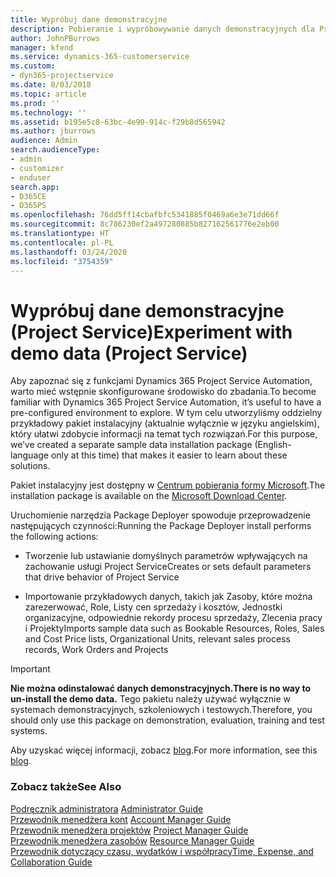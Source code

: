 ```yaml
---
title: Wypróbuj dane demonstracyjne
description: Pobieranie i wypróbowywanie danych demonstracyjnych dla Project Service Automation.
author: JohnPBurrows
manager: kfend
ms.service: dynamics-365-customerservice
ms.custom:
- dyn365-projectservice
ms.date: 8/03/2018
ms.topic: article
ms.prod: ''
ms.technology: ''
ms.assetid: b195e5c8-63bc-4e90-914c-f29b8d565942
ms.author: jburrows
audience: Admin
search.audienceType:
- admin
- customizer
- enduser
search.app:
- D365CE
- D365PS
ms.openlocfilehash: 76dd5ff14cbafbfc5341885f0469a6e3e71dd66f
ms.sourcegitcommit: 8c786230ef2a497280885b827162561776e2eb00
ms.translationtype: HT
ms.contentlocale: pl-PL
ms.lasthandoff: 03/24/2020
ms.locfileid: "3754359"
---
```

# <a name="experiment-with-demo-data-project-service"></a><span data-ttu-id="b7d66-103">Wypróbuj dane demonstracyjne (Project Service)</span><span class="sxs-lookup"><span data-stu-id="b7d66-103">Experiment with demo data (Project Service)</span></span>

<span data-ttu-id="b7d66-104">Aby zapoznać się z funkcjami Dynamics 365 Project Service Automation, warto mieć wstępnie skonfigurowane środowisko do zbadania.</span><span class="sxs-lookup"><span data-stu-id="b7d66-104">To become familiar with Dynamics 365 Project Service Automation, it’s useful to have a pre-configured environment to explore.</span></span> <span data-ttu-id="b7d66-105">W tym celu utworzyliśmy oddzielny przykładowy pakiet instalacyjny (aktualnie wyłącznie w języku angielskim), który ułatwi zdobycie informacji na temat tych rozwiązań.</span><span class="sxs-lookup"><span data-stu-id="b7d66-105">For this purpose, we’ve created a separate sample data installation package (English-language only at this time) that makes it easier to learn about these solutions.</span></span> 

<span data-ttu-id="b7d66-106">Pakiet instalacyjny jest dostępny w [Centrum pobierania formy Microsoft](https://go.microsoft.com/fwlink/?linkid=859966).</span><span class="sxs-lookup"><span data-stu-id="b7d66-106">The installation package is available on the [Microsoft Download Center](https://go.microsoft.com/fwlink/?linkid=859966).</span></span>  

<span data-ttu-id="b7d66-107">Uruchomienie narzędzia Package Deployer spowoduje przeprowadzenie następujących czynności:</span><span class="sxs-lookup"><span data-stu-id="b7d66-107">Running the Package Deployer install performs the following actions:</span></span> 
  
-   <span data-ttu-id="b7d66-108">Tworzenie lub ustawianie domyślnych parametrów wpływających na zachowanie usługi Project Service</span><span class="sxs-lookup"><span data-stu-id="b7d66-108">Creates or sets default parameters that drive behavior of Project Service</span></span>  
  
-   <span data-ttu-id="b7d66-109">Importowanie przykładowych danych, takich jak Zasoby, które można zarezerwować, Role, Listy cen sprzedaży i kosztów, Jednostki organizacyjne, odpowiednie rekordy procesu sprzedaży, Zlecenia pracy i Projekty</span><span class="sxs-lookup"><span data-stu-id="b7d66-109">Imports sample data such as Bookable Resources, Roles, Sales and Cost Price lists, Organizational Units, relevant sales process records, Work Orders and Projects</span></span>    
  
> [!IMPORTANT]
> <span data-ttu-id="b7d66-110">**Nie można odinstalować danych demonstracyjnych.**</span><span class="sxs-lookup"><span data-stu-id="b7d66-110">**There is no way to un-install the demo data.**</span></span> <span data-ttu-id="b7d66-111">Tego pakietu należy używać wyłącznie w systemach demonstracyjnych, szkoleniowych i testowych.</span><span class="sxs-lookup"><span data-stu-id="b7d66-111">Therefore, you should only use this package on demonstration, evaluation, training and test systems.</span></span>

<span data-ttu-id="b7d66-112">Aby uzyskać więcej informacji, zobacz [blog](https://blogs.msdn.microsoft.com/crm/2017/10/24/microsoft-dynamics-365-for-field-service-and-project-service-automation-sample-data).</span><span class="sxs-lookup"><span data-stu-id="b7d66-112">For more information, see this [blog](https://blogs.msdn.microsoft.com/crm/2017/10/24/microsoft-dynamics-365-for-field-service-and-project-service-automation-sample-data).</span></span>





  
### <a name="see-also"></a><span data-ttu-id="b7d66-113">Zobacz także</span><span class="sxs-lookup"><span data-stu-id="b7d66-113">See Also</span></span>  
 <span data-ttu-id="b7d66-114">[Podręcznik administratora](../project-service/admin-guide.md) </span><span class="sxs-lookup"><span data-stu-id="b7d66-114">[Administrator Guide](../project-service/admin-guide.md) </span></span>  
 <span data-ttu-id="b7d66-115">[Przewodnik menedżera kont](../project-service/account-manager-guide.md) </span><span class="sxs-lookup"><span data-stu-id="b7d66-115">[Account Manager Guide](../project-service/account-manager-guide.md) </span></span>  
 <span data-ttu-id="b7d66-116">[Przewodnik menedżera projektów](../project-service/project-manager-guide.md) </span><span class="sxs-lookup"><span data-stu-id="b7d66-116">[Project Manager Guide](../project-service/project-manager-guide.md) </span></span>  
 <span data-ttu-id="b7d66-117">[Przewodnik menedżera zasobów](../project-service/resource-manager-guide.md) </span><span class="sxs-lookup"><span data-stu-id="b7d66-117">[Resource Manager Guide](../project-service/resource-manager-guide.md) </span></span>  
 [<span data-ttu-id="b7d66-118">Przewodnik dotyczący czasu, wydatków i współpracy</span><span class="sxs-lookup"><span data-stu-id="b7d66-118">Time, Expense, and Collaboration Guide</span></span>](../project-service/time-expense-collaboration-guide.md)
